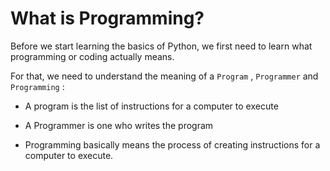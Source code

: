 # What is Programming?

Before we start learning the basics of Python, we first need to learn what programming or coding actually means.

For that, we need to understand the meaning of a `Program` , `Programmer` and `Programming` :

- A program is the list of instructions for a computer to execute

- A Programmer is one who writes the program

- Programming basically means the process of creating instructions for a computer to execute.
